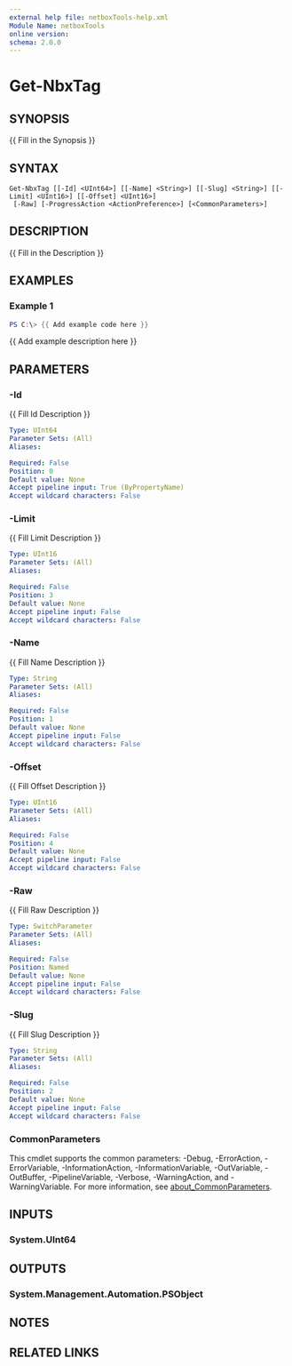 ```yaml
---
external help file: netboxTools-help.xml
Module Name: netboxTools
online version:
schema: 2.0.0
---
```


# Get-NbxTag

## SYNOPSIS
{{ Fill in the Synopsis }}

## SYNTAX

```
Get-NbxTag [[-Id] <UInt64>] [[-Name] <String>] [[-Slug] <String>] [[-Limit] <UInt16>] [[-Offset] <UInt16>]
 [-Raw] [-ProgressAction <ActionPreference>] [<CommonParameters>]
```

## DESCRIPTION
{{ Fill in the Description }}

## EXAMPLES

### Example 1
```powershell
PS C:\> {{ Add example code here }}
```

{{ Add example description here }}

## PARAMETERS

### -Id
{{ Fill Id Description }}

```yaml
Type: UInt64
Parameter Sets: (All)
Aliases:

Required: False
Position: 0
Default value: None
Accept pipeline input: True (ByPropertyName)
Accept wildcard characters: False
```

### -Limit
{{ Fill Limit Description }}

```yaml
Type: UInt16
Parameter Sets: (All)
Aliases:

Required: False
Position: 3
Default value: None
Accept pipeline input: False
Accept wildcard characters: False
```

### -Name
{{ Fill Name Description }}

```yaml
Type: String
Parameter Sets: (All)
Aliases:

Required: False
Position: 1
Default value: None
Accept pipeline input: False
Accept wildcard characters: False
```

### -Offset
{{ Fill Offset Description }}

```yaml
Type: UInt16
Parameter Sets: (All)
Aliases:

Required: False
Position: 4
Default value: None
Accept pipeline input: False
Accept wildcard characters: False
```

### -Raw
{{ Fill Raw Description }}

```yaml
Type: SwitchParameter
Parameter Sets: (All)
Aliases:

Required: False
Position: Named
Default value: None
Accept pipeline input: False
Accept wildcard characters: False
```

### -Slug
{{ Fill Slug Description }}

```yaml
Type: String
Parameter Sets: (All)
Aliases:

Required: False
Position: 2
Default value: None
Accept pipeline input: False
Accept wildcard characters: False
```



### CommonParameters
This cmdlet supports the common parameters: -Debug, -ErrorAction, -ErrorVariable, -InformationAction, -InformationVariable, -OutVariable, -OutBuffer, -PipelineVariable, -Verbose, -WarningAction, and -WarningVariable. For more information, see [about_CommonParameters](http://go.microsoft.com/fwlink/?LinkID=113216).

## INPUTS

### System.UInt64

## OUTPUTS

### System.Management.Automation.PSObject

## NOTES

## RELATED LINKS

